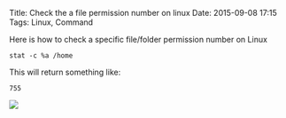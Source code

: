 Title: Check the a file permission number on linux
Date: 2015-09-08 17:15
Tags: Linux, Command

Here is how to check a specific file/folder permission number on Linux

`stat -c %a /home`

This will return something like:

`755`

<img src='http://kernelmeltdown.org/blog/images/stat-command.png'>
